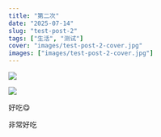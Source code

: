 ```yaml
---
title: "第二次"
date: "2025-07-14"
slug: "test-post-2"
tags: ["生活", "测试"]
cover: "images/test-post-2-cover.jpg"
images: ["images/test-post-2-cover.jpg"]
---
```

![](https://prod-files-secure.s3.us-west-2.amazonaws.com/112d0858-5090-4d34-a606-b75eb8d65fd2/112c6e9b-125a-4f71-a602-843170407767/1000201066.png?X-Amz-Algorithm=AWS4-HMAC-SHA256&X-Amz-Content-Sha256=UNSIGNED-PAYLOAD&X-Amz-Credential=ASIAZI2LB466TOHSHVFG%2F20250724%2Fus-west-2%2Fs3%2Faws4_request&X-Amz-Date=20250724T154902Z&X-Amz-Expires=3600&X-Amz-Security-Token=IQoJb3JpZ2luX2VjEAcaCXVzLXdlc3QtMiJHMEUCIEskjFk2UMC%2FTVOiHnH3quKx9zRqAQx8j14lBh6PyNjCAiEA30MLpO8J2nN5T2TBexwBCy%2Br2labl6%2BYGlwBK74Qotcq%2FwMIMBAAGgw2Mzc0MjMxODM4MDUiDJc20SjoWJi4jlP7TCrcAzGX%2BVUomN5MsGHRQcEaKs1B7zO%2FTTbp3oiWvnINVvNmv8%2BxJagF9uER8%2FHvid4ygLZzvkksMDW6TJQj05fIfvKk2HwUNyiCn%2FRZRAep9%2FhqVkjCHcqQYqxEyOtstGEIjy%2FysfvxVSuKKtFt4rTNEgXfqdluzYO7FW%2BD%2Brbl9ZxcPLieyVvbuvEImvX52Z3Iqasz0LqxF50%2B7J5lw3w8KoXyFSYRVFn2sLgLZFuAXOibpPZfrmQOveX1FKFk1ooF3dTZAhDeS1EUhDnlqz6cZhRXoBYf5QNiACZzSB4dKbB8CqgnmCE97yyXayyaBTuTiWLGr2BOMvTPIgri0M%2Bct6XoSs4dVkYcFSgp720pDNxm2nbA%2FNlCwifzCVkpv2uMSIUiklT7xuu3KgxKkgFuJWSjkEmAnC0KoqrIyJTHeLSR2%2BDw36BSXqWm5IG3LiVzJpVpqanu4kqFuFiNauNBUpCrjMR9Zyj9UPXirRSYJlYZXm0r2wMa%2BtM4RTGBl%2Bkt0ppCWE0YoFnrofz%2F%2F9B4lpSoMH%2FJ9wDujpOfj6VVvDrPlTUb46xXz%2FPOnTabxBu%2FMIplqDAxBmtSvzERwu4kmJMqOlmA66YGZlvsz94Oa18%2Fa2XYTY6pOaPR3HTAMMOUicQGOqUBeGSHk2SJhBpPxGKVQ9h3p%2FRdOHCqC9iesmPtGL%2B9eQb%2BUbJ%2BQyXGZYCYlmXzMiJa%2Fe%2FYrf%2BYOxQkbcUMOE2f7a4LJsY9FKoDNcLZP00G00V2fZzKSUJUCP%2F5V%2FUe5X2DHkHBJR3vxq%2FKhKocmTpmS%2FhsBXjSIxXUZ2PkQQ%2FUED%2FvLPY1HHyVxaV8D3WuT3hUbN2hjFHvpcpw2V69oqXce1F9aMKk&X-Amz-Signature=ab4b682272540464e1247df741dddc49944bd2fc36e9bf16264af785ed0b4a1c&X-Amz-SignedHeaders=host&x-amz-checksum-mode=ENABLED&x-id=GetObject)


![](https://prod-files-secure.s3.us-west-2.amazonaws.com/112d0858-5090-4d34-a606-b75eb8d65fd2/ed0ded8d-aaa6-4918-a222-3cffc3f3330b/1000201056.png?X-Amz-Algorithm=AWS4-HMAC-SHA256&X-Amz-Content-Sha256=UNSIGNED-PAYLOAD&X-Amz-Credential=ASIAZI2LB466TOHSHVFG%2F20250724%2Fus-west-2%2Fs3%2Faws4_request&X-Amz-Date=20250724T154902Z&X-Amz-Expires=3600&X-Amz-Security-Token=IQoJb3JpZ2luX2VjEAcaCXVzLXdlc3QtMiJHMEUCIEskjFk2UMC%2FTVOiHnH3quKx9zRqAQx8j14lBh6PyNjCAiEA30MLpO8J2nN5T2TBexwBCy%2Br2labl6%2BYGlwBK74Qotcq%2FwMIMBAAGgw2Mzc0MjMxODM4MDUiDJc20SjoWJi4jlP7TCrcAzGX%2BVUomN5MsGHRQcEaKs1B7zO%2FTTbp3oiWvnINVvNmv8%2BxJagF9uER8%2FHvid4ygLZzvkksMDW6TJQj05fIfvKk2HwUNyiCn%2FRZRAep9%2FhqVkjCHcqQYqxEyOtstGEIjy%2FysfvxVSuKKtFt4rTNEgXfqdluzYO7FW%2BD%2Brbl9ZxcPLieyVvbuvEImvX52Z3Iqasz0LqxF50%2B7J5lw3w8KoXyFSYRVFn2sLgLZFuAXOibpPZfrmQOveX1FKFk1ooF3dTZAhDeS1EUhDnlqz6cZhRXoBYf5QNiACZzSB4dKbB8CqgnmCE97yyXayyaBTuTiWLGr2BOMvTPIgri0M%2Bct6XoSs4dVkYcFSgp720pDNxm2nbA%2FNlCwifzCVkpv2uMSIUiklT7xuu3KgxKkgFuJWSjkEmAnC0KoqrIyJTHeLSR2%2BDw36BSXqWm5IG3LiVzJpVpqanu4kqFuFiNauNBUpCrjMR9Zyj9UPXirRSYJlYZXm0r2wMa%2BtM4RTGBl%2Bkt0ppCWE0YoFnrofz%2F%2F9B4lpSoMH%2FJ9wDujpOfj6VVvDrPlTUb46xXz%2FPOnTabxBu%2FMIplqDAxBmtSvzERwu4kmJMqOlmA66YGZlvsz94Oa18%2Fa2XYTY6pOaPR3HTAMMOUicQGOqUBeGSHk2SJhBpPxGKVQ9h3p%2FRdOHCqC9iesmPtGL%2B9eQb%2BUbJ%2BQyXGZYCYlmXzMiJa%2Fe%2FYrf%2BYOxQkbcUMOE2f7a4LJsY9FKoDNcLZP00G00V2fZzKSUJUCP%2F5V%2FUe5X2DHkHBJR3vxq%2FKhKocmTpmS%2FhsBXjSIxXUZ2PkQQ%2FUED%2FvLPY1HHyVxaV8D3WuT3hUbN2hjFHvpcpw2V69oqXce1F9aMKk&X-Amz-Signature=39e6d4df5f661e49297d4aad2a15dccd97f50920cd8921458a30ec68ca442bec&X-Amz-SignedHeaders=host&x-amz-checksum-mode=ENABLED&x-id=GetObject)


好吃😋


非常好吃

